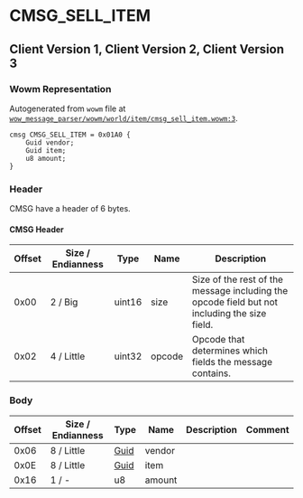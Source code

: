 # CMSG_SELL_ITEM

## Client Version 1, Client Version 2, Client Version 3

### Wowm Representation

Autogenerated from `wowm` file at [`wow_message_parser/wowm/world/item/cmsg_sell_item.wowm:3`](https://github.com/gtker/wow_messages/tree/main/wow_message_parser/wowm/world/item/cmsg_sell_item.wowm#L3).
```rust,ignore
cmsg CMSG_SELL_ITEM = 0x01A0 {
    Guid vendor;
    Guid item;
    u8 amount;
}
```
### Header

CMSG have a header of 6 bytes.

#### CMSG Header

| Offset | Size / Endianness | Type   | Name   | Description |
| ------ | ----------------- | ------ | ------ | ----------- |
| 0x00   | 2 / Big           | uint16 | size   | Size of the rest of the message including the opcode field but not including the size field.|
| 0x02   | 4 / Little        | uint32 | opcode | Opcode that determines which fields the message contains.|

### Body

| Offset | Size / Endianness | Type | Name | Description | Comment |
| ------ | ----------------- | ---- | ---- | ----------- | ------- |
| 0x06 | 8 / Little | [Guid](../types/packed-guid.md) | vendor |  |  |
| 0x0E | 8 / Little | [Guid](../types/packed-guid.md) | item |  |  |
| 0x16 | 1 / - | u8 | amount |  |  |

